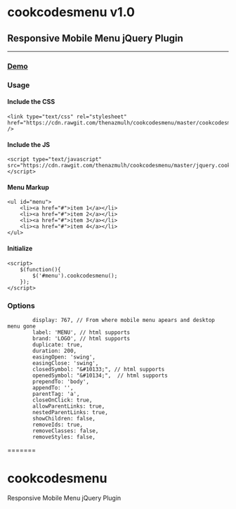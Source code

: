 # cookcodesmenu v1.0
## Responsive Mobile Menu jQuery Plugin
* * *
###  [Demo](https://thenazmulh.github.io/cookcodesmenu/demo/)


### Usage

#### Include the CSS

	<link type="text/css" rel="stylesheet" href="https://cdn.rawgit.com/thenazmulh/cookcodesmenu/master/cookcodesmenu.min.css" />


#### Include the JS
    
    <script type="text/javascript" src="https://cdn.rawgit.com/thenazmulh/cookcodesmenu/master/jquery.cookcodesmenu.min.js"></script>


#### Menu Markup

    <ul id="menu">
        <li><a href="#">item 1</a></li>
        <li><a href="#">item 2</a></li>
        <li><a href="#">item 3</a></li>
        <li><a href="#">item 4</a></li>
    </ul>
    

#### Initialize

    <script>
        $(function(){
            $('#menu').cookcodesmenu();
        });
    </script>

### Options
            display: 767, // From where mobile menu apears and desktop  menu gone
 	        label: 'MENU', // html supports
	        brand: 'LOGO', // html supports
            duplicate: true,
            duration: 200,
            easingOpen: 'swing',
            easingClose: 'swing',
            closedSymbol: "&#10133;", // html supports
            openedSymbol: "&#10134;",  // html supports
            prependTo: 'body',
            appendTo: '',
            parentTag: 'a',
            closeOnClick: true,
            allowParentLinks: true,
            nestedParentLinks: true,
            showChildren: false,
            removeIds: true,
            removeClasses: false,
            removeStyles: false,

=======
# cookcodesmenu
Responsive Mobile Menu jQuery Plugin
